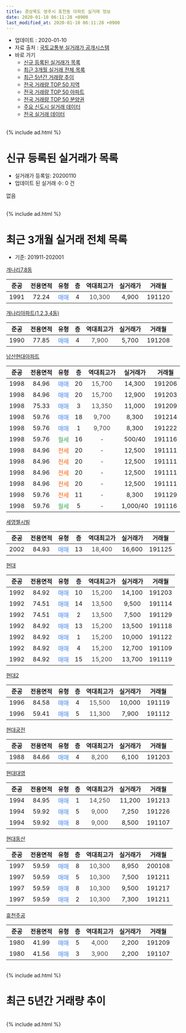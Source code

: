 ```yaml
---
title: 경상북도 영주시 휴천동 아파트 실거래 정보
date: 2020-01-10 06:11:28 +0900
last_modified_at: 2020-01-10 06:11:28 +0900
---
```


* 업데이트 : 2020-01-10
* 자료 출처 : [국토교통부 실거래가 공개시스템](http://rt.molit.go.kr)
* 바로 가기
    * [신규 등록된 실거래가 목록](#신규-등록된-실거래가-목록)
    * [최근 3개월 실거래 전체 목록](#최근-3개월-실거래-전체-목록)
    * [최근 5년간 거래량 추이](#최근-5년간-거래량-추이)
    * [전국 거래량 TOP 50 지역](https://inasie.github.io/apt-trade-info/최근-3개월-전국에서-가장-거래가-많이-발생한-지역)
    * [전국 거래량 TOP 50 아파트](https://inasie.github.io/apt-trade-info/최근-3개월-전국에서-가장-거래가-많이-발생한-아파트)
    * [전국 거래량 TOP 50 분양권](https://inasie.github.io/apt-trade-info/최근-3개월-전국에서-가장-거래가-많이-발생한-분양권)
    * [주요 신도시 실거래 데이터](https://inasie.github.io/apt-trade-info/주요-신도시)
    * [전국 실거래 데이터](https://inasie.github.io/apt-trade-info/전국)
<br>
{% include ad.html %}
<br>

# 신규 등록된 실거래가 목록
* 실거래가 등록일: 20200110
* 업데이트 된 실거래 수: 0 건

없음

<br>
{% include ad.html %}
<br>

# 최근 3개월 실거래 전체 목록
* 기준: 201911-202001


[개나리7,8동](https://search.naver.com/search.naver?query=%EA%B2%BD%EC%83%81%EB%B6%81%EB%8F%84+%EC%98%81%EC%A3%BC%EC%8B%9C+%ED%9C%B4%EC%B2%9C%EB%8F%99+%EA%B0%9C%EB%82%98%EB%A6%AC7%2C8%EB%8F%99)

|준공|전용면적|유형|층|역대최고가|실거래가|거래월|
|:---:|:---:|:---:|:---:|:---:|:---:|:---:|
|1991|72.24|<span style="color:#4285f3">매매</span>|4|<span style="color:#444444">10,300</span>|4,900|191120|

[개나리아파트(1,2,3,4동)](https://search.naver.com/search.naver?query=%EA%B2%BD%EC%83%81%EB%B6%81%EB%8F%84+%EC%98%81%EC%A3%BC%EC%8B%9C+%ED%9C%B4%EC%B2%9C%EB%8F%99+%EA%B0%9C%EB%82%98%EB%A6%AC%EC%95%84%ED%8C%8C%ED%8A%B8%281%2C2%2C3%2C4%EB%8F%99%29)

|준공|전용면적|유형|층|역대최고가|실거래가|거래월|
|:---:|:---:|:---:|:---:|:---:|:---:|:---:|
|1990|77.85|<span style="color:#4285f3">매매</span>|4|<span style="color:#444444">7,900</span>|5,700|191208|

[남산현대아파트](https://search.naver.com/search.naver?query=%EA%B2%BD%EC%83%81%EB%B6%81%EB%8F%84+%EC%98%81%EC%A3%BC%EC%8B%9C+%ED%9C%B4%EC%B2%9C%EB%8F%99+%EB%82%A8%EC%82%B0%ED%98%84%EB%8C%80%EC%95%84%ED%8C%8C%ED%8A%B8)

|준공|전용면적|유형|층|역대최고가|실거래가|거래월|
|:---:|:---:|:---:|:---:|:---:|:---:|:---:|
|1998|84.96|<span style="color:#4285f3">매매</span>|20|<span style="color:#444444">15,700</span>|14,300|191206|
|1998|84.96|<span style="color:#4285f3">매매</span>|20|<span style="color:#444444">15,700</span>|12,900|191203|
|1998|75.33|<span style="color:#4285f3">매매</span>|3|<span style="color:#444444">13,350</span>|11,000|191209|
|1998|59.76|<span style="color:#4285f3">매매</span>|18|<span style="color:#444444">9,700</span>|8,300|191214|
|1998|59.76|<span style="color:#4285f3">매매</span>|1|<span style="color:#444444">9,700</span>|8,300|191222|
|1998|59.76|<span style="color:#34a853">월세</span>|16|<span style="color:#444444">-</span>|500/40|191116|
|1998|84.96|<span style="color:#ff5a00">전세</span>|20|<span style="color:#444444">-</span>|12,500|191111|
|1998|84.96|<span style="color:#ff5a00">전세</span>|20|<span style="color:#444444">-</span>|12,500|191111|
|1998|84.96|<span style="color:#ff5a00">전세</span>|20|<span style="color:#444444">-</span>|12,500|191111|
|1998|84.96|<span style="color:#ff5a00">전세</span>|20|<span style="color:#444444">-</span>|12,500|191111|
|1998|59.76|<span style="color:#ff5a00">전세</span>|11|<span style="color:#444444">-</span>|8,300|191129|
|1998|59.76|<span style="color:#34a853">월세</span>|5|<span style="color:#444444">-</span>|1,000/40|191116|

[세영첼시빌](https://search.naver.com/search.naver?query=%EA%B2%BD%EC%83%81%EB%B6%81%EB%8F%84+%EC%98%81%EC%A3%BC%EC%8B%9C+%ED%9C%B4%EC%B2%9C%EB%8F%99+%EC%84%B8%EC%98%81%EC%B2%BC%EC%8B%9C%EB%B9%8C)

|준공|전용면적|유형|층|역대최고가|실거래가|거래월|
|:---:|:---:|:---:|:---:|:---:|:---:|:---:|
|2002|84.93|<span style="color:#4285f3">매매</span>|13|<span style="color:#444444">18,400</span>|16,600|191125|

[현대](https://search.naver.com/search.naver?query=%EA%B2%BD%EC%83%81%EB%B6%81%EB%8F%84+%EC%98%81%EC%A3%BC%EC%8B%9C+%ED%9C%B4%EC%B2%9C%EB%8F%99+%ED%98%84%EB%8C%80)

|준공|전용면적|유형|층|역대최고가|실거래가|거래월|
|:---:|:---:|:---:|:---:|:---:|:---:|:---:|
|1992|84.92|<span style="color:#4285f3">매매</span>|10|<span style="color:#444444">15,200</span>|14,100|191203|
|1992|74.51|<span style="color:#4285f3">매매</span>|14|<span style="color:#444444">13,500</span>|9,500|191114|
|1992|74.51|<span style="color:#4285f3">매매</span>|2|<span style="color:#444444">13,500</span>|7,500|191129|
|1992|84.92|<span style="color:#4285f3">매매</span>|13|<span style="color:#444444">15,200</span>|13,500|191118|
|1992|84.92|<span style="color:#4285f3">매매</span>|1|<span style="color:#444444">15,200</span>|10,000|191122|
|1992|84.92|<span style="color:#4285f3">매매</span>|4|<span style="color:#444444">15,200</span>|12,700|191109|
|1992|84.92|<span style="color:#4285f3">매매</span>|15|<span style="color:#444444">15,200</span>|13,700|191119|

[현대2](https://search.naver.com/search.naver?query=%EA%B2%BD%EC%83%81%EB%B6%81%EB%8F%84+%EC%98%81%EC%A3%BC%EC%8B%9C+%ED%9C%B4%EC%B2%9C%EB%8F%99+%ED%98%84%EB%8C%802)

|준공|전용면적|유형|층|역대최고가|실거래가|거래월|
|:---:|:---:|:---:|:---:|:---:|:---:|:---:|
|1996|84.58|<span style="color:#4285f3">매매</span>|4|<span style="color:#444444">15,500</span>|10,000|191119|
|1996|59.41|<span style="color:#4285f3">매매</span>|5|<span style="color:#444444">11,300</span>|7,900|191112|

[현대궁전](https://search.naver.com/search.naver?query=%EA%B2%BD%EC%83%81%EB%B6%81%EB%8F%84+%EC%98%81%EC%A3%BC%EC%8B%9C+%ED%9C%B4%EC%B2%9C%EB%8F%99+%ED%98%84%EB%8C%80%EA%B6%81%EC%A0%84)

|준공|전용면적|유형|층|역대최고가|실거래가|거래월|
|:---:|:---:|:---:|:---:|:---:|:---:|:---:|
|1988|84.66|<span style="color:#4285f3">매매</span>|4|<span style="color:#444444">8,200</span>|6,100|191203|

[현대대영](https://search.naver.com/search.naver?query=%EA%B2%BD%EC%83%81%EB%B6%81%EB%8F%84+%EC%98%81%EC%A3%BC%EC%8B%9C+%ED%9C%B4%EC%B2%9C%EB%8F%99+%ED%98%84%EB%8C%80%EB%8C%80%EC%98%81)

|준공|전용면적|유형|층|역대최고가|실거래가|거래월|
|:---:|:---:|:---:|:---:|:---:|:---:|:---:|
|1994|84.95|<span style="color:#4285f3">매매</span>|1|<span style="color:#444444">14,250</span>|11,200|191213|
|1994|59.92|<span style="color:#4285f3">매매</span>|5|<span style="color:#444444">9,000</span>|7,250|191226|
|1994|59.92|<span style="color:#4285f3">매매</span>|8|<span style="color:#444444">9,000</span>|8,500|191107|

[현대동산](https://search.naver.com/search.naver?query=%EA%B2%BD%EC%83%81%EB%B6%81%EB%8F%84+%EC%98%81%EC%A3%BC%EC%8B%9C+%ED%9C%B4%EC%B2%9C%EB%8F%99+%ED%98%84%EB%8C%80%EB%8F%99%EC%82%B0)

|준공|전용면적|유형|층|역대최고가|실거래가|거래월|
|:---:|:---:|:---:|:---:|:---:|:---:|:---:|
|1997|59.59|<span style="color:#4285f3">매매</span>|8|<span style="color:#444444">10,300</span>|8,950|200108|
|1997|59.59|<span style="color:#4285f3">매매</span>|5|<span style="color:#444444">10,300</span>|7,500|191211|
|1997|59.59|<span style="color:#4285f3">매매</span>|8|<span style="color:#444444">10,300</span>|9,500|191217|
|1997|59.59|<span style="color:#4285f3">매매</span>|2|<span style="color:#444444">10,300</span>|7,300|191211|

[휴천주공](https://search.naver.com/search.naver?query=%EA%B2%BD%EC%83%81%EB%B6%81%EB%8F%84+%EC%98%81%EC%A3%BC%EC%8B%9C+%ED%9C%B4%EC%B2%9C%EB%8F%99+%ED%9C%B4%EC%B2%9C%EC%A3%BC%EA%B3%B5)

|준공|전용면적|유형|층|역대최고가|실거래가|거래월|
|:---:|:---:|:---:|:---:|:---:|:---:|:---:|
|1980|41.99|<span style="color:#4285f3">매매</span>|5|<span style="color:#444444">4,000</span>|2,200|191209|
|1980|41.56|<span style="color:#4285f3">매매</span>|3|<span style="color:#444444">3,900</span>|2,200|191107|


<br>
{% include ad.html %}
<br>

# 최근 5년간 거래량 추이


<div style="width:100%;">
    <canvas id="deal_progress" height="200"></canvas>
</div>

<script>
new Chart(document.getElementById("deal_progress"), {
    type: 'line',
    data: {
        labels: ['201501','201502','201503','201504','201505','201506','201507','201508','201509','201510','201511','201512','201601','201602','201603','201604','201605','201606','201607','201608','201609','201610','201611','201612','201701','201702','201703','201704','201705','201706','201707','201708','201709','201710','201711','201712','201801','201802','201803','201804','201805','201806','201807','201808','201809','201810','201811','201812','201901','201902','201903','201904','201905','201906','201907','201908','201909','201910','201911','201912','202001'],
        datasets: [{
            label: '매매',
            pointRadius: 1,
            data: [33, 19, 28, 37, 20, 21, 21, 13, 15, 19, 31, 23, 25, 17, 21, 26, 17, 21, 16, 28, 24, 29, 27, 18, 19, 21, 28, 23, 19, 20, 25, 28, 24, 36, 10, 17, 20, 14, 25, 27, 17, 20, 19, 19, 23, 30, 19, 22, 31, 25, 25, 17, 14, 10, 14, 13, 25, 38, 12, 14, 1],
            borderColor: "rgba(255, 201, 14, 1)",
            backgroundColor: "rgba(255, 201, 14, 0.5)",
            fill: false,
            lineTension: 0
        },{
            label: '전월세',
            pointRadius: 1,
            data: [5, 1, 3, 5, 5, 6, 5, 4, 2, 2, 2, 5, 6, 11, 4, 2, 2, 5, 2, 1, 2, 8, 8, 4, 5, 10, 7, 3, 7, 7, 3, 2, 3, 4, 2, 1, 5, 2, 3, 6, 4, 2, 3, 2, 4, 5, 3, 2, 1, 3, 2, 4, 1, 5, 3, 4, 3, 5, 7, 0, 0],
            borderColor: "rgba(0, 141, 185, 1)",
            backgroundColor: "rgba(0, 141, 185, 0.5)",
            fill: false,
            lineTension: 0
        }
        ]
    },
    options: {
        responsive: true,
        title: {
            display: false
        },
        tooltips: {
            mode: 'index',
            intersect: false
        },
        hover: {
            mode: 'nearest',
            intersect: true
        },
        scales: {
            xAxes: [{
                display: true,
                scaleLabel: {
                    display: true,
                    labelString: '년/월'
                }
            }],
            yAxes: [{
                display: true,
                ticks: {
                    suggestedMin: 0,
                },
                scaleLabel: {
                    display: true,
                    labelString: '실거래 수'
                }
            }]
        }
    }
});

</script>


<br>
{% include ad.html %}
<br>

